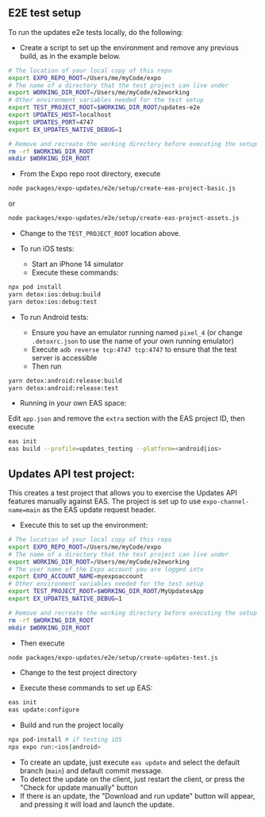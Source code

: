 ## E2E test setup

To run the updates e2e tests locally, do the following:

- Create a script to set up the environment and remove any previous build, as in the example below.

```bash
# The location of your local copy of this repo
export EXPO_REPO_ROOT=/Users/me/myCode/expo
# The name of a directory that the test project can live under
export WORKING_DIR_ROOT=/Users/me/myCode/e2eworking
# Other environment variables needed for the test setup
export TEST_PROJECT_ROOT=$WORKING_DIR_ROOT/updates-e2e
export UPDATES_HOST=localhost
export UPDATES_PORT=4747
export EX_UPDATES_NATIVE_DEBUG=1

# Remove and recreate the working directory before executing the setup
rm -rf $WORKING_DIR_ROOT
mkdir $WORKING_DIR_ROOT
```

- From the Expo repo root directory, execute

```bash
node packages/expo-updates/e2e/setup/create-eas-project-basic.js
```

or

```bash
node packages/expo-updates/e2e/setup/create-eas-project-assets.js
```

- Change to the `TEST_PROJECT_ROOT` location above.

- To run iOS tests:

  - Start an iPhone 14 simulator
  - Execute these commands:

```bash
npx pod install
yarn detox:ios:debug:build
yarn detox:ios:debug:test
```

- To run Android tests:

  - Ensure you have an emulator running named `pixel_4` (or change `.detoxrc.json` to use the name of your own running emulator)
  - Execute `adb reverse tcp:4747 tcp:4747` to ensure that the test server is accessible
  - Then run

```bash
yarn detox:android:release:build
yarn detox:android:release:test
```

- Running in your own EAS space:

Edit `app.json` and remove the `extra` section with the EAS project ID, then execute

```bash
eas init
eas build --profile=updates_testing --platform=<android|ios>
```

## Updates API test project:

This creates a test project that allows you to exercise the Updates API features manually against EAS. The project is set up to use `expo-channel-name=main` as the EAS update request header.

- Execute this to set up the environment:

```bash
# The location of your local copy of this repo
export EXPO_REPO_ROOT=/Users/me/myCode/expo
# The name of a directory that the test project can live under
export WORKING_DIR_ROOT=/Users/me/myCode/e2eworking
# The user name of the Expo account you are logged into
export EXPO_ACCOUNT_NAME=myexpoaccount
# Other environment variables needed for the test setup
export TEST_PROJECT_ROOT=$WORKING_DIR_ROOT/MyUpdatesApp
export EX_UPDATES_NATIVE_DEBUG=1

# Remove and recreate the working directory before executing the setup
rm -rf $WORKING_DIR_ROOT
mkdir $WORKING_DIR_ROOT
```

- Then execute

```bash
node packages/expo-updates/e2e/setup/create-updates-test.js
```

- Change to the test project directory

- Execute these commands to set up EAS:

```bash
eas init
eas update:configure
```

- Build and run the project locally

```bash
npx pod-install # if testing iOS
npx expo run:<ios|android>
```

- To create an update, just execute `eas update` and select the default branch (`main`) and default commit message.
- To detect the update on the client, just restart the client, or press the "Check for update manually" button
- If there is an update, the "Download and run update" button will appear, and pressing it will load and launch the update.
